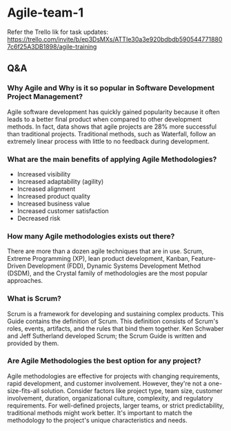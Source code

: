 # Agile-team-1

Refer the Trello lik for task updates: https://trello.com/invite/b/ep3DsMXs/ATTIe30a3e920bdbdb5905447718807c6f25A3DB1898/agile-training

## Q&A

### Why Agile and Why is it so popular in Software Development Project Management?
Agile software development has quickly gained popularity because it often leads to a better final product when compared to other development methods. In fact, data shows that agile projects are 28% more successful than traditional projects. Traditional methods, such as Waterfall, follow an extremely linear process with little to no feedback during development.

### What are the main benefits of applying Agile Methodologies?
- Increased visibility
- Increased adaptability (agility)
- Increased alignment
- Increased product quality
- Increased business value
- Increased customer satisfaction
- Decreased risk
  
### How many Agile methodologies exists out there?
There are more than a dozen agile techniques that are in use. Scrum, Extreme Programming (XP), lean product development, Kanban, Feature-Driven Development (FDD), Dynamic Systems Development Method (DSDM), and the Crystal family of methodologies are the most popular approaches. 

### What is Scrum? 
Scrum is a framework for developing and sustaining complex products. This Guide contains the definition of Scrum. This definition consists of Scrum's roles, events, artifacts, and the rules that bind them together. Ken Schwaber and Jeff Sutherland developed Scrum; the Scrum Guide is written and provided by them.

### Are Agile Methodologies the best option for any project?
Agile methodologies are effective for projects with changing requirements, rapid development, and customer involvement. However, they're not a one-size-fits-all solution. Consider factors like project type, team size, customer involvement, duration, organizational culture, complexity, and regulatory requirements. For well-defined projects, larger teams, or strict predictability, traditional methods might work better. It's important to match the methodology to the project's unique characteristics and needs.


